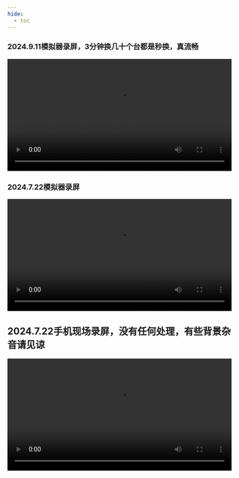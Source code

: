 ```yaml
---
hide:
  - toc
---
```


### 2024.9.11模拟器录屏，3分钟换几十个台都是秒换，真流畅

<video src="https://img-cloud.zbds.top/zbds/20240911_pc.mp4" width="100%" height="auto" controls>
  您的浏览器不支持 HTML5 视频播放。
</video>



### 2024.7.22模拟器录屏

<video src="https://img-cloud.zbds.top/zbds/20240722_pc.mp4" width="100%" height="auto" controls>
  您的浏览器不支持 HTML5 视频播放。
</video>


## 2024.7.22手机现场录屏，没有任何处理，有些背景杂音请见谅

<video src="https://img-cloud.zbds.top/zbds/20240722_tv.mp4" width="100%" height="auto" controls>
  您的浏览器不支持 HTML5 视频播放。
</video>